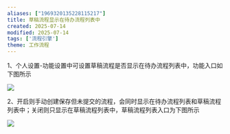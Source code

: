```yaml
---
aliases: ["1969320135228115217"]
title: 草稿流程显示在待办流程列表中
created: 2025-07-14
modified: 2025-07-14
tags: ['流程引擎']
theme: 工作流程
---
```


1、个人设置-功能设置中可设置草稿流程是否显示在待办流程列表中，功能入口如下图所示

![](https://myhelpdoc.oss-cn-heyuan.aliyuncs.com/mdimages/9d955498aae435aa4dab4f20e0564729.jpg)

2、开启则手动创建保存但未提交的流程，会同时显示在待办流程列表和草稿流程列表中；关闭则只显示在草稿流程列表中，草稿流程列表入口为下图所示

![](https://myhelpdoc.oss-cn-heyuan.aliyuncs.com/mdimages/efb315836277eeff20c7f708121c7edb.jpg)

